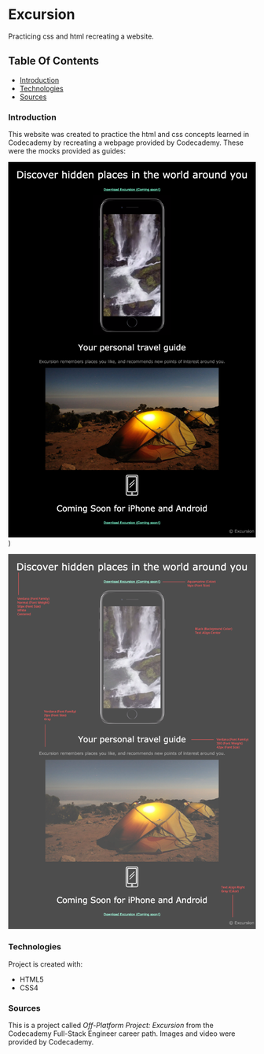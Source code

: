 # Excursion

Practicing css and html recreating a website. 

## Table Of Contents
* [Introduction](#Introduction)
* [Technologies](#Technologies)
* [Sources](#Sources)

### Introduction

This website was created to practice the html and css concepts learned in Codecademy by recreating a webpage provided by Codecademy. These were the mocks provided as guides:

![mock](https://github.com/jamzzy/excursion/blob/main/designs/excursion.webp?raw=true))

![redlinemock](https://github.com/jamzzy/excursion/blob/main/designs/excursion_redline.webp?raw=true)

### Technologies
Project is created with:
* HTML5
* CSS4

### Sources
This is a project called *Off-Platform Project: Excursion* from the Codecademy Full-Stack Engineer career path. Images and video were provided by Codecademy.
